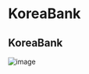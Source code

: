 # KoreaBank
## KoreaBank
![image](https://github.com/jerang23/KoreaBank/assets/134373717/268a1d75-16ed-40bd-a001-fe52742c81d4)
